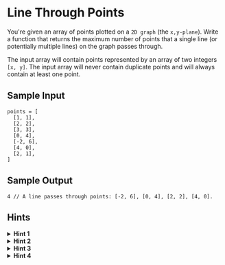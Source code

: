 # Line Through Points

You're given an array of points plotted on a `2D graph` (the `x,y-plane`). Write a function that returns the maximum number of points that a single line (or potentially multiple lines) on the graph passes through.

The input array will contain points represented by an array of two integers `[x, y]`. The input array will never contain duplicate points and will always contain at least one point.

## Sample Input

```plaintext
points = [
  [1, 1],
  [2, 2],
  [3, 3],
  [0, 4],
  [-2, 6],
  [4, 0],
  [2, 1],
]
```

## Sample Output

```plaintext
4 // A line passes through points: [-2, 6], [0, 4], [2, 2], [4, 0].
```

## Hints

<details>
<summary><b>Hint 1</b></summary>

The brute-force approach to solve this problem is to consider every single pair of points and to form a line using them. Then, for each line, you determine how many points lie on that line by using the equation of the line you formed and checking if each point's coordinates solve the equation. This solution runs in O(n^3) time; can you come up with a better approach?

</details>

<details>
<summary><b>Hint 2</b></summary>

What does it mean if two lines have the same slope and share a point?

</details>

<details>
<summary><b>Hint 3</b></summary>

If two lines have the same slope and share a point, they're the same line. Try using a hash table to store the slopes of lines that pass through certain points. How does this help you write an algorithm that runs in O(n^2) time?

</details>

<details>
<summary><b>Hint 4</b></summary>

Loop through every single pair of points, picking a p2 for every p1 in order to form a line. For every pair (p1, p2), store the slope of the formed line in a hash table, and map it to the number of points on that line. If you ever find two identical slopes for lines that both use the same point p1, you can consider these lines to be one and the same, meaning that points p1, p2a, and p2b are all on the same line; in those cases, update the number of points on the slope (the line) in the hash table accordingly. You'll need to reset the hash table at each change of p1. See the Conceptual Overview section of this question's video explanation for a more in-depth explanation.

</details>

